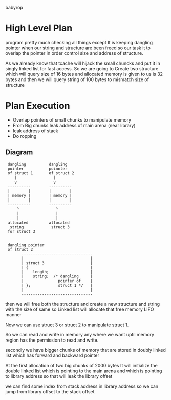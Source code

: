 babyrop
# High Level Plan
program pretty much checking all things except It is keeping
dangling pointer when our string and structure are been freed
so our task it to overlap the pointer in order control size
and address of structure.


As we already know that tcache will hijack the small chuncks
and put it in singly linked list for fast access. So we are
going to Create two structure which will query size of 16
bytes and allocated memory is given to us is 32 bytes and
then we will query string of 100 bytes to mismatch size of
structure

# Plan Execution
- Overlap pointers of small chunks to manipulate memory
- From Big chunks leak address of main arena (near library)
- leak address of stack
- Do ropping


## Diagram

```
 dangling          dangling 
 pointer           poinnter
 of struct 1       of struct 2
    |                |
    v                v
 ----------        ----------
 |        |        |        |
 | memory |        | memory |
 |        |        |        |
 ----------        ----------
     ^                ^    
     |                |    
     |                |    
 allocated         allocated    
  string            struct 3
 for struct 3      
 
 
 dangling pointer
 of struct 2
       -------------------------------
       |                             |
       | struct 3                    |
       | {                           |
       |    length;                  |
       |    string;  /* dangling     |
       |               pointer of    |
       | };            struct 1 */   |
       |                             |
       -------------------------------
```

then we will free both the structure and create a new structure
and string with the size of same so Linked list will allocate
that free memory LIFO manner

Now we can use struct 3 or struct 2 to manipulate struct 1.

So we can read and write in memory any where we want uptil
memory region has the permission to read and write.


secondly we have bigger chunks of memory that are stored in
doubly linked list which has forward and backward pointer

At the first allocation of two big chunks of 2000 bytes
It will initialize the double linked list which is
pointing to the main arena and which is pointing 
to library address so that will leak the library 
offset 

we can find some index from stack address in library address
so we can jump from library offset to the stack offset
